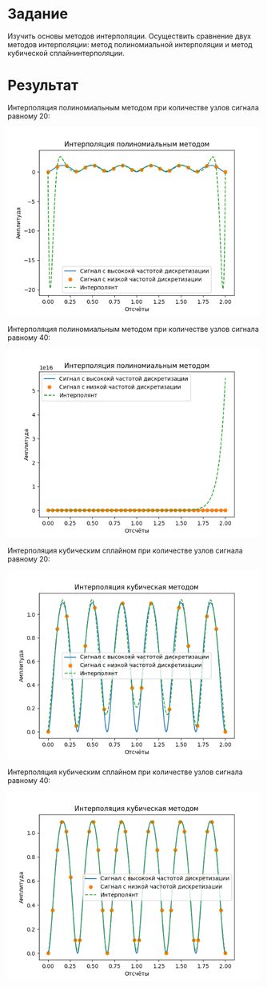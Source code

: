 # Задание

Изучить основы методов интерполяции. Осуществить сравнение двух методов интерполяции: метод полиномиальной интерполяции и метод кубической сплайнинтерполяции.

# Результат

Интерполяция полиномиальным методом при количестве узлов сигнала равному 20:

![Интерполяция методом лагранжа по 20 точек](<Интерполяция методом лагранжа по 20 точек.png>)

Интерполяция полиномиальным методом при количестве узлов сигнала равному 40:

![Интерполяция методом лагранжа по 40 точек](<Интерполяция методом лагранжа по 40 точек.png>)

Интерполяция кубическим сплайном при количестве узлов сигнала равному 20:

![Кубическая интерполяция по 20 точек.png](<Кубическая интерполяция по 20 точек.png>)

Интерполяция кубическим сплайном при количестве узлов сигнала равному 40:

![Кубическая интерполяция по 40 точек.png](<Кубическая интерполяция по 40 точек.png>)
